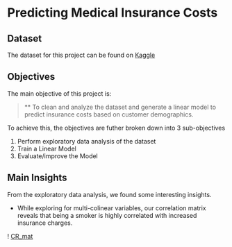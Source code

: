 # Predicting Medical Insurance Costs
 

## Dataset

The dataset for this project can be found on [Kaggle](https://www.kaggle.com/datasets/teertha/ushealthinsurancedataset)

## Objectives

The main objective of this project is:

> ** To clean and analyze the dataset and generate a linear model to predict insurance costs based on customer demographics.

To achieve this, the objectives are futher broken down into 3 sub-objectives
1. Perform exploratory data analysis of the dataset 
2. Train a Linear Model
3. Evaluate/improve the Model

## Main Insights

From the exploratory data analysis, we found some interesting insights.

* While exploring for multi-colinear variables, our correlation matrix reveals that being a smoker is highly correlated with increased insurance charges. 

! [CR_mat](figures/cor_mat.png)

